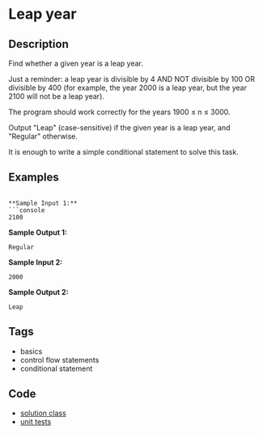 # Leap year

## Description
Find whether a given year is a leap year.

Just a reminder: a leap year is divisible by 4 AND NOT divisible by 100 OR divisible by 400 (for example, the year 2000 is a leap year, but the year 2100 will not be a leap year).

The program should work correctly for the years 1900 ≤ n ≤ 3000.

Output "Leap" (case-sensitive) if the given year is a leap year, and "Regular" otherwise.

It is enough to write a simple conditional statement to solve this task.

## Examples
```

**Sample Input 1:**
```console
2100
```

**Sample Output 1:**
```console
Regular
```

**Sample Input 2:**
```console
2000
```

**Sample Output 2:**
```console
Leap
```

## Tags
- basics
- control flow statements
- conditional statement

## Code
- [solution class](./src/main/java/Solution.java)
- [unit tests](./src/test/java/SomeParamTest.java)